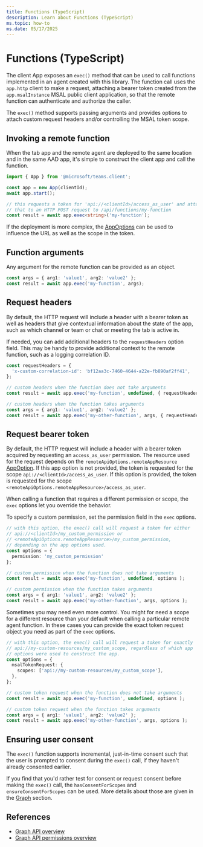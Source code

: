 ```yaml
---
title: Functions (TypeScript)
description: Learn about Functions (TypeScript)
ms.topic: how-to
ms.date: 05/17/2025
---
```


# Functions (TypeScript)

The client App exposes an `exec()` method that can be used to call functions implemented in an agent created with this library. The function call uses the `app.http` client to make a request, attaching a bearer token created from the `app.msalInstance` MSAL public client application, so that the remote function can authenticate and authorize the caller.

The `exec()` method supports passing arguments and provides options to attach custom request headers and/or controlling the MSAL token scope.

## Invoking a remote function
When the tab app and the remote agent are deployed to the same location and in the same AAD app, it's simple to construct the client app and call the function.


```typescript
import { App } from '@microsoft/teams.client';

const app = new App(clientId);
await app.start();

// this requests a token for 'api://<clientId>/access_as_user' and attaches
// that to an HTTP POST request to /api/functions/my-function
const result = await app.exec<string>('my-function');
```

If the deployment is more complex, the [AppOptions](./app-options.md) can be used to influence the URL as well as the scope in the token.

## Function arguments
Any argument for the remote function can be provided as an object.


```typescript
const args = { arg1: 'value1', arg2: 'value2' };
const result = await app.exec('my-function', args);
```


## Request headers
By default, the HTTP request will include a header with a bearer token as well as headers that give contextual information about the state of the app, such as which channel or team or chat or meeting the tab is active in.

If needed, you can add additional headers to the `requestHeaders` option field. This may be handy to provide additional context to the remote function, such as a logging correlation ID.


```typescript
const requestHeaders = {
  'x-custom-correlation-id': 'bf12aa3c-7460-4644-a22e-fb890af2ff41',
};

// custom headers when the function does not take arguments
const result = await app.exec('my-function', undefined, { requestHeaders} );

// custom headers when the function takes arguments
const args = { arg1: 'value1', arg2: 'value2' };
const result = await app.exec('my-other-function', args, { requestHeaders} );
```


## Request bearer token
By default, the HTTP request will include a header with a bearer token acquired by requesting an `access_as_user` permission. The resource used for the request depends on the `remoteApiOptions.remoteAppResource` [AppOption](./app-options.md). If this app option is not provided, the token is requested for the scope `api://<clientId>/access_as_user`. If this option is provided, the token is requested for the scope `<remoteApiOptions.remoteAppResource>/access_as_user`.

When calling a function that requires a different permission or scope, the `exec` options let you override the behavior. 

To specify a custom permission, set the permission field in the `exec` options.


```typescript
// with this option, the exec() call will request a token for either
// api://<clientId>/my_custom_permission or 
// <remoteApiOptions.remoteAppResource>/my_custom_permission, 
// depending on the app options used.
const options = {
  permission: 'my_custom_permission'
};

// custom permission when the function does not take arguments
const result = await app.exec('my-function', undefined, options );

// custom permission when the function takes arguments
const args = { arg1: 'value1', arg2: 'value2' };
const result = await app.exec('my-other-function', args, options );
```


Sometimes you may need even more control. You might for need a scope for a different resource than your default when calling a particular remote agent function. In these cases you can provide the exact token request object you need as part of the `exec` options.


```typescript
// with this option, the exec() call will request a token for exactly
// api://my-custom-resources/my_custom_scope, regardless of which app
// options were used to construct the app.
const options = {
  msalTokenRequest: {
    scopes: ['api://my-custom-resources/my_custom_scope'],
  },
};

// custom token request when the function does not take arguments
const result = await app.exec('my-function', undefined, options );

// custom token request when the function takes arguments
const args = { arg1: 'value1', arg2: 'value2' };
const result = await app.exec('my-other-function', args, options );
```


## Ensuring user consent
The `exec()` function supports incremental, just-in-time consent such that the user is prompted to consent during the `exec()` call, if they haven't already consented earlier.

If you find that you'd rather test for consent or request consent before making the `exec()` call, the `hasConsentForScopes` and  `ensureConsentForScopes` can be used. More details about those are given in the [Graph](./graph.md) section.

## References
- [Graph API overview](https://learn.microsoft.com/en-us/graph/api/overview)
- [Graph API permissions overview](https://learn.microsoft.com/en-us/graph/permissions-reference)
